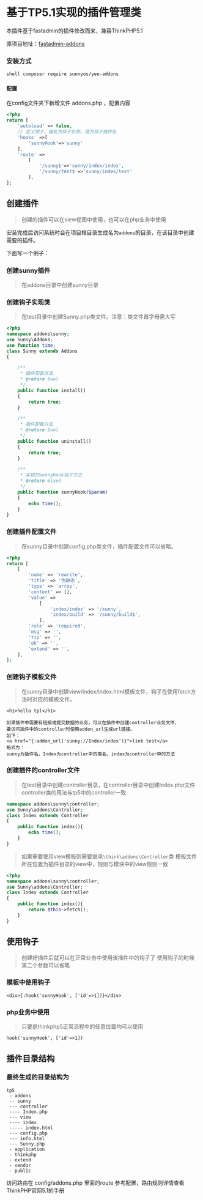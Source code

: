 # 基于TP5.1实现的插件管理类

本插件基于fastadmin的插件修改而来，兼容ThinkPHP5.1

原项目地址：[fastadmin-addons](https://github.com/karsonzhang/fastadmin-addons)

### 安装方式

``shell
composer require sunnyos/yee-addons
``

#### 配置

在config文件夹下新增文件 addons.php ，配置内容

```php
<?php
return [
    'autoload' => false,
    // 定义钩子，键名为钩子名称，值为钩子插件名
    'hooks' =>[
        'sunnyHook'=>'sunny'
    ],
    'route' =>
        [
            '/sunny$'=>'sunny/index/index',
            '/sunny/test$'=>'sunny/index/test'
        ],
];

```

## 创建插件
> 创建的插件可以在view视图中使用，也可以在php业务中使用
 
安装完成后访问系统时会在项目根目录生成名为`addons`的目录，在该目录中创建需要的插件。

下面写一个例子：

### 创建sunny插件
> 在addons目录中创建sunny目录

### 创建钩子实现类
> 在test目录中创建Sunny.php类文件。注意：类文件首字母需大写

```php
<?php
namespace addons\sunny;
use Sunny\Addons;
use function time;
class Sunny extends Addons
{

    /**
     * 插件安装方法
     * @return bool
     */
    public function install()
    {
        return true;
    }

    /**
     * 插件卸载方法
     * @return bool
     */
    public function uninstall()
    {
        return true;
    }

    /**
     * 实现的sunnyHook钩子方法
     * @return mixed
     */
    public function sunnyHook($param)
    {
        echo time();
    }
}

```

### 创建插件配置文件
> 在sunny目录中创建config.php类文件，插件配置文件可以省略。

```php
<?php
return [
    [
        'name' => 'rewrite',
        'title' => '伪静态',
        'type' => 'array',
        'content' => [],
        'value' =>
            [
                'index/index' => '/sunny',
                'index/build' => '/sunny/build$',
            ],
        'rule' => 'required',
        'msg' => '',
        'tip' => '',
        'ok' => '',
        'extend' => '',
    ],
];

```

### 创建钩子模板文件
> 在sunny目录中创建view/index/index.html模板文件，钩子在使用fetch方法时对应的模板文件。

```
<h1>hello tpl</h1>

如果插件中需要有链接或提交数据的业务，可以在插件中创建controller业务文件，
要访问插件中的controller时使用addon_url生成url链接。
如下：
<a href="{:addon_url('sunny://Index/index')}">link test</a>
格式为：
sunny为插件名，Index为controller中的类名，index为controller中的方法
```

### 创建插件的controller文件
> 在test目录中创建controller目录，在controller目录中创建Index.php文件
> controller类的用法与tp5中的controller一致

```php
namespace addons\sunny\controller;
use Sunny\addons\Controller;
class Index extends Controller
{
    public function index(){
        echo time();
    }
}
```
> 如果需要使用view模板则需要继承`\think\addons\Controller`类
> 模板文件所在位置为插件目录的view中，规则与模块中的view规则一致

```php
<?php
namespace addons\sunny\controller;
use Sunny\addons\Controller;
class Index extends Controller
{
    public function index(){
        return $this->fetch();
    }
}
```

## 使用钩子
> 创建好插件后就可以在正常业务中使用该插件中的钩子了
> 使用钩子的时候第二个参数可以省略

### 模板中使用钩子

```
<div>{:hook('sunnyHook', ['id'=>1])}</div>
```

### php业务中使用
> 只要是thinkphp5正常流程中的任意位置均可以使用

```
hook('sunnyHook', ['id'=>1])
```

## 插件目录结构
### 最终生成的目录结构为

```
tp5
 - addons
 -- sunny
 --- controller
 ---- Index.php
 --- view
 ---- index
 ----- index.html
 --- config.php
 --- info.html
 --- Sunny.php
 - application
 - thinkphp
 - extend
 - vendor
 - public
```

访问路由在 config/addons.php 里面的route 参考配置，路由规则详情查看ThinkPHP官网5.1的手册